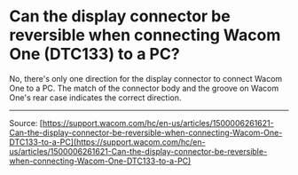 # Can the display connector be reversible when connecting Wacom One (DTC133) to a PC?

No, there's only one direction for the display connector to connect Wacom One to a PC. The match of the connector body and the groove on Wacom One's rear case indicates the correct direction.

---
Source: [https://support.wacom.com/hc/en-us/articles/1500006261621-Can-the-display-connector-be-reversible-when-connecting-Wacom-One-DTC133-to-a-PC](https://support.wacom.com/hc/en-us/articles/1500006261621-Can-the-display-connector-be-reversible-when-connecting-Wacom-One-DTC133-to-a-PC)
